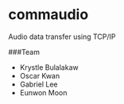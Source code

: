 # commaudio
Audio data transfer using TCP/IP

###Team 
- Krystle Bulalakaw
- Oscar Kwan
- Gabriel Lee
- Eunwon Moon
